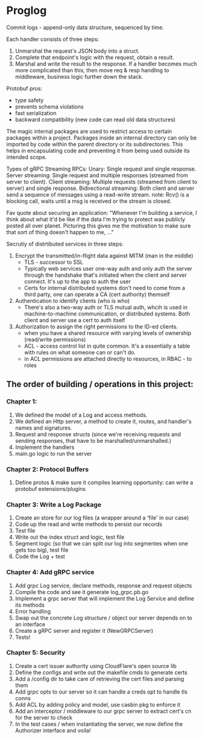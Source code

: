 # Proglog
Commit logs - append-only data structure, sequenced by time.

Each handler consists of three steps:
1. Unmarshal the request's JSON body into a struct.
2. Complete that endpoint's logic with the request, obtain a result.
3. Marshal and write the result to the response.
If a handler becomes much more complicated than this, then move req & resp handling to middleware, business logic further down the stack.

Protobuf pros:
- type safety
- prevents schema violations
- fast serialization
- backward compatibility (new code can read old data structures)

The magic internal packages are used to restrict access to certain packages within a project. Packages inside an internal directory can only be imported by code within the parent directory or its subdirectories. This helps in encapsulating code and preventing it from being used outside its intended scope.

Types of gRPC Streaming RPCs:
Unary: Single request and single response.
Server streaming: Single request and multiple responses (streamed from server to client).
Client streaming: Multiple requests (streamed from client to server) and single response.
Bidirectional streaming: Both client and server send a sequence of messages using a read-write stream.
note: Rcv() is a blocking call, waits until a msg is received or the stream is closed.

Fav quote about securing an application: "Whenever I'm building a service, I think about what it'd be like if the data I'm trying to protect was publicly posted all over planet. Picturing this gives me the motivation to make sure that sort of thing doesn't happen to me, ..."

Secrutiy of distrtibuted services in three steps:
1. Encrypt the transmitted/in-flight data against MITM (man in the middle)
    - TLS - successor to SSL
    - Typically web services user one-way auth and only auth the server through the handshake that's initiated when the client and server connect. It's up to the app to auth the user
    - Certs for internal distributed systems don't need to come from a third party, one can operate a CA (cert authority) themself
2. Authentication to identify clients (who is who)
    - There's also a two-way auth or TLS mutual auth, whcih is used in machine-to-machine communication, or distributed systems. Both client and server use a cert to auth itself
3. Authorization to assign the right permissions to the ID-ed clients.
    - when you have a shared resource with varying levels of ownership (read/write permissions)
    - ACL - access control list in quite common. It's a essentially a table with rules on what someone can or can't do.
    - in ACL permissions are attached directly to resources, in RBAC - to roles

## The order of building / operations in this project:
### Chapter 1:
1. We defined the model of a Log and access methods. 
2. We defined an Http server, a method to create it, routes, and handler's names and signatures.
3. Request and response structs (since we're receiving requests and sending responses, that have to be marshalled/unmarshalled.)
4. Implement the handlers
5. main.go logic to run the server
### Chapter 2: Protocol Buffers
1. Define protos & make sure it compiles
learning opportunity: can write a protobuf extensions/plugins
### Chapter 3: Write a Log Package
1. Create an store for our log files (a wrapper around a 'file' in our case)
2. Code up the read and write methods to persist our records
3. Test file
4. Write out the index struct and logic, test file
5. Segment logic (so that we can split our log into segmentes when one gets too big), test file
6. Code the Log + test
### Chapter 4: Add gRPC service
1. Add grpc Log service, declare methods, response and request objects
2. Compile the code and see it generate log_grpc.pb.go
3. Implement a grpc server that will implement the Log Service and define its methods
4. Error handling
5. Swap out the concrete Log structure / object our server depends on to an interface
6. Create a gRPC server and register it (NewGRPCServer)
7. Tests!
### Chapter 5: Security
1. Create a cert issuer authority using CloudFlare's open source lib
2. Define the configs and write out the makefile cmds to generate certs
3. Add a /config dir to take care of retrieving the cert files and parsing them
4. Add grpc opts to our server so it can handle a creds opt to handle tls conns
5. Add ACL by adding policy and model, use casbin pkg to enforce it
6. Add an interceptor / middleware to our grpc server to extract cert's cn for the server to check
7. In the test cases / when instantiating the server, we now define the Authorizer interface and voila!